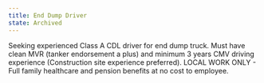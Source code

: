 ```yaml
---
title: End Dump Driver
state: Archived
---
```

Seeking experienced Class A CDL driver for end dump truck.  Must have clean MVR (tanker endorsement a plus) and minimum 3 years CMV driving experience (Construction site experience preferred).  LOCAL WORK ONLY - Full family healthcare and pension benefits at no cost to employee.
